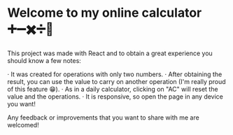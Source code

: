 # Welcome to my online calculator ➕➖✖️➗🟰

This project was made with React and to obtain a great experience you should know a few notes:

  · It was created for operations with only two numbers.
  · After obtaining the result, you can use the value to carry on another operation (I'm really proud of this feature 😁).
  · As in a daily calculator, clicking on "AC" will reset the value and the operations.
  · It is responsive, so open the page in any device you want!
  
Any feedback or improvements that you want to share with me are welcomed!
